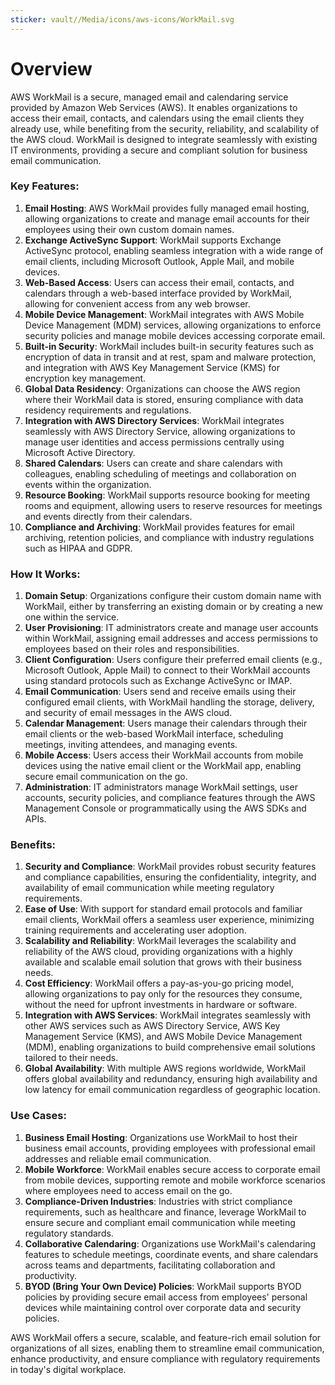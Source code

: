 ```yaml
---
sticker: vault//Media/icons/aws-icons/WorkMail.svg
---
```

# Overview

AWS WorkMail is a secure, managed email and calendaring service provided by Amazon Web Services (AWS). It enables organizations to access their email, contacts, and calendars using the email clients they already use, while benefiting from the security, reliability, and scalability of the AWS cloud. WorkMail is designed to integrate seamlessly with existing IT environments, providing a secure and compliant solution for business email communication.

### Key Features:

1. **Email Hosting**: AWS WorkMail provides fully managed email hosting, allowing organizations to create and manage email accounts for their employees using their own custom domain names.
2. **Exchange ActiveSync Support**: WorkMail supports Exchange ActiveSync protocol, enabling seamless integration with a wide range of email clients, including Microsoft Outlook, Apple Mail, and mobile devices.
3. **Web-Based Access**: Users can access their email, contacts, and calendars through a web-based interface provided by WorkMail, allowing for convenient access from any web browser.
4. **Mobile Device Management**: WorkMail integrates with AWS Mobile Device Management (MDM) services, allowing organizations to enforce security policies and manage mobile devices accessing corporate email.
5. **Built-in Security**: WorkMail includes built-in security features such as encryption of data in transit and at rest, spam and malware protection, and integration with AWS Key Management Service (KMS) for encryption key management.
6. **Global Data Residency**: Organizations can choose the AWS region where their WorkMail data is stored, ensuring compliance with data residency requirements and regulations.
7. **Integration with AWS Directory Services**: WorkMail integrates seamlessly with AWS Directory Service, allowing organizations to manage user identities and access permissions centrally using Microsoft Active Directory.
8. **Shared Calendars**: Users can create and share calendars with colleagues, enabling scheduling of meetings and collaboration on events within the organization.
9. **Resource Booking**: WorkMail supports resource booking for meeting rooms and equipment, allowing users to reserve resources for meetings and events directly from their calendars.
10. **Compliance and Archiving**: WorkMail provides features for email archiving, retention policies, and compliance with industry regulations such as HIPAA and GDPR.

### How It Works:

1. **Domain Setup**: Organizations configure their custom domain name with WorkMail, either by transferring an existing domain or by creating a new one within the service.
2. **User Provisioning**: IT administrators create and manage user accounts within WorkMail, assigning email addresses and access permissions to employees based on their roles and responsibilities.
3. **Client Configuration**: Users configure their preferred email clients (e.g., Microsoft Outlook, Apple Mail) to connect to their WorkMail accounts using standard protocols such as Exchange ActiveSync or IMAP.
4. **Email Communication**: Users send and receive emails using their configured email clients, with WorkMail handling the storage, delivery, and security of email messages in the AWS cloud.
5. **Calendar Management**: Users manage their calendars through their email clients or the web-based WorkMail interface, scheduling meetings, inviting attendees, and managing events.
6. **Mobile Access**: Users access their WorkMail accounts from mobile devices using the native email client or the WorkMail app, enabling secure email communication on the go.
7. **Administration**: IT administrators manage WorkMail settings, user accounts, security policies, and compliance features through the AWS Management Console or programmatically using the AWS SDKs and APIs.

### Benefits:

1. **Security and Compliance**: WorkMail provides robust security features and compliance capabilities, ensuring the confidentiality, integrity, and availability of email communication while meeting regulatory requirements.
2. **Ease of Use**: With support for standard email protocols and familiar email clients, WorkMail offers a seamless user experience, minimizing training requirements and accelerating user adoption.
3. **Scalability and Reliability**: WorkMail leverages the scalability and reliability of the AWS cloud, providing organizations with a highly available and scalable email solution that grows with their business needs.
4. **Cost Efficiency**: WorkMail offers a pay-as-you-go pricing model, allowing organizations to pay only for the resources they consume, without the need for upfront investments in hardware or software.
5. **Integration with AWS Services**: WorkMail integrates seamlessly with other AWS services such as AWS Directory Service, AWS Key Management Service (KMS), and AWS Mobile Device Management (MDM), enabling organizations to build comprehensive email solutions tailored to their needs.
6. **Global Availability**: With multiple AWS regions worldwide, WorkMail offers global availability and redundancy, ensuring high availability and low latency for email communication regardless of geographic location.

### Use Cases:

1. **Business Email Hosting**: Organizations use WorkMail to host their business email accounts, providing employees with professional email addresses and reliable email communication.
2. **Mobile Workforce**: WorkMail enables secure access to corporate email from mobile devices, supporting remote and mobile workforce scenarios where employees need to access email on the go.
3. **Compliance-Driven Industries**: Industries with strict compliance requirements, such as healthcare and finance, leverage WorkMail to ensure secure and compliant email communication while meeting regulatory standards.
4. **Collaborative Calendaring**: Organizations use WorkMail's calendaring features to schedule meetings, coordinate events, and share calendars across teams and departments, facilitating collaboration and productivity.
5. **BYOD (Bring Your Own Device) Policies**: WorkMail supports BYOD policies by providing secure email access from employees' personal devices while maintaining control over corporate data and security policies.

AWS WorkMail offers a secure, scalable, and feature-rich email solution for organizations of all sizes, enabling them to streamline email communication, enhance productivity, and ensure compliance with regulatory requirements in today's digital workplace.